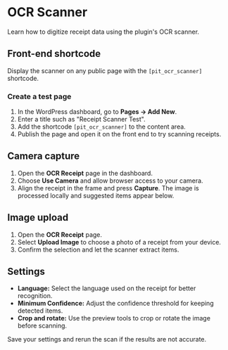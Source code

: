 # OCR Scanner

Learn how to digitize receipt data using the plugin's OCR scanner.

## Front-end shortcode

Display the scanner on any public page with the `[pit_ocr_scanner]` shortcode.

### Create a test page
1. In the WordPress dashboard, go to **Pages → Add New**.
2. Enter a title such as "Receipt Scanner Test".
3. Add the shortcode `[pit_ocr_scanner]` to the content area.
4. Publish the page and open it on the front end to try scanning receipts.

## Camera capture
1. Open the **OCR Receipt** page in the dashboard.
2. Choose **Use Camera** and allow browser access to your camera.
3. Align the receipt in the frame and press **Capture**. The image is processed locally and suggested items appear below.

## Image upload
1. Open the **OCR Receipt** page.
2. Select **Upload Image** to choose a photo of a receipt from your device.
3. Confirm the selection and let the scanner extract items.

## Settings
- **Language:** Select the language used on the receipt for better recognition.
- **Minimum Confidence:** Adjust the confidence threshold for keeping detected items.
- **Crop and rotate:** Use the preview tools to crop or rotate the image before scanning.

Save your settings and rerun the scan if the results are not accurate.
